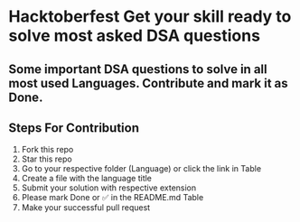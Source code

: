 # Hacktoberfest Get your skill ready to solve most asked DSA questions

## Some important DSA questions to solve in all most used Languages. Contribute and mark it as Done.

<h2 dir="auto">Steps For Contribution</h2>
<ol>
 	<li>Fork this repo</li>
 	<li>Star this repo</li>
 	<li>Go to your respective folder (Language) or click the link in Table</li>
 	<li>Create a file with the language title</li>
 	<li>Submit your solution with respective extension</li>
  <li>Please mark Done or ✅ in the README.md Table</li>
 	<li>Make your successful pull request</li>
</ol>
